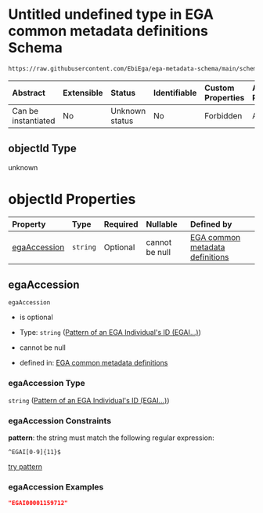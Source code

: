 # Untitled undefined type in EGA common metadata definitions Schema

```txt
https://raw.githubusercontent.com/EbiEga/ega-metadata-schema/main/schemas/EGA.common-definitions.json#/definitions/objectIdAndObjectTypeCheck/anyOf/11/properties/objectId
```



| Abstract            | Extensible | Status         | Identifiable | Custom Properties | Additional Properties | Access Restrictions | Defined In                                                                                           |
| :------------------ | :--------- | :------------- | :----------- | :---------------- | :-------------------- | :------------------ | :--------------------------------------------------------------------------------------------------- |
| Can be instantiated | No         | Unknown status | No           | Forbidden         | Allowed               | none                | [EGA.common-definitions.json\*](../../../schemas/EGA.common-definitions.json "open original schema") |

## objectId Type

unknown

# objectId Properties

| Property                      | Type     | Required | Nullable       | Defined by                                                                                                                                                                                                                                                                                                                                                                                                                                       |
| :---------------------------- | :------- | :------- | :------------- | :----------------------------------------------------------------------------------------------------------------------------------------------------------------------------------------------------------------------------------------------------------------------------------------------------------------------------------------------------------------------------------------------------------------------------------------------- |
| [egaAccession](#egaaccession) | `string` | Optional | cannot be null | [EGA common metadata definitions](ega-4-definitions-check-that-the-objectids-accession-pattern-and-objecttype-match-anyof-individual-objectid-and-objecttype-check-properties-objectid-properties-pattern-of-an-ega-individuals-id-egai.md "https://raw.githubusercontent.com/EbiEga/ega-metadata-schema/main/schemas/EGA.common-definitions.json#/definitions/objectIdAndObjectTypeCheck/anyOf/11/properties/objectId/properties/egaAccession") |

## egaAccession



`egaAccession`

*   is optional

*   Type: `string` ([Pattern of an EGA Individual's ID (EGAI...)](ega-4-definitions-check-that-the-objectids-accession-pattern-and-objecttype-match-anyof-individual-objectid-and-objecttype-check-properties-objectid-properties-pattern-of-an-ega-individuals-id-egai.md))

*   cannot be null

*   defined in: [EGA common metadata definitions](ega-4-definitions-check-that-the-objectids-accession-pattern-and-objecttype-match-anyof-individual-objectid-and-objecttype-check-properties-objectid-properties-pattern-of-an-ega-individuals-id-egai.md "https://raw.githubusercontent.com/EbiEga/ega-metadata-schema/main/schemas/EGA.common-definitions.json#/definitions/objectIdAndObjectTypeCheck/anyOf/11/properties/objectId/properties/egaAccession")

### egaAccession Type

`string` ([Pattern of an EGA Individual's ID (EGAI...)](ega-4-definitions-check-that-the-objectids-accession-pattern-and-objecttype-match-anyof-individual-objectid-and-objecttype-check-properties-objectid-properties-pattern-of-an-ega-individuals-id-egai.md))

### egaAccession Constraints

**pattern**: the string must match the following regular expression:&#x20;

```regexp
^EGAI[0-9]{11}$
```

[try pattern](https://regexr.com/?expression=%5EEGAI%5B0-9%5D%7B11%7D%24 "try regular expression with regexr.com")

### egaAccession Examples

```json
"EGAI00001159712"
```
